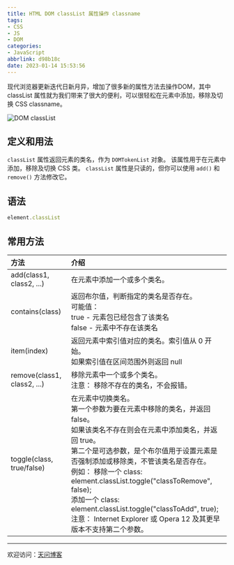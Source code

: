 ```yaml
---
title: HTML DOM classList 属性操作 classname
tags:
- CSS
- JS
- DOM
categories:
- JavaScript
abbrlink: d98b18c
date: 2023-01-14 15:53:56
---
```


现代浏览器更新迭代日新月异，增加了很多新的属性方法去操作DOM，其中 classList 属性就为我们带来了很大的便利，可以很轻松在元素中添加，移除及切换 CSS classname。

![DOM classList](https://tiven.cn/static/img/img-dom-01-gKQhVquTfi-BC_NoJLdZi.jpg)

[//]: # (<!-- more -->)

## 定义和用法

`classList` 属性返回元素的类名，作为 `DOMTokenList` 对象。
该属性用于在元素中添加，移除及切换 CSS 类。
`classList` 属性是只读的，但你可以使用 `add()` 和 `remove()` 方法修改它。

## 语法

```js
element.classList
```

## 常用方法

| 方法                          |                                 介绍                             |
|:----------------------------|:---------------------------------------------------------------|
| add(class1, class2, ...)    |在元素中添加一个或多个类名。                          |
| contains(class)             |返回布尔值，判断指定的类名是否存在。<br/>可能值：<br/>true - 元素包已经包含了该类名<br/>false - 元素中不存在该类名  |
| item(index)                 |返回元素中索引值对应的类名。索引值从 0 开始。<br/>如果索引值在区间范围外则返回 null      |
| remove(class1, class2, ...) |移除元素中一个或多个类名。<br/>注意： 移除不存在的类名，不会报错。               |
| toggle(class, true/false)   |在元素中切换类名。<br/>第一个参数为要在元素中移除的类名，并返回 false。 <br/>如果该类名不存在则会在元素中添加类名，并返回 true。 <br/>第二个是可选参数，是个布尔值用于设置元素是否强制添加或移除类，不管该类名是否存在。<br/>例如： 移除一个 class: element.classList.toggle("classToRemove", false); <br/>添加一个 class: element.classList.toggle("classToAdd", true); <br/>注意： Internet Explorer 或 Opera 12 及其更早版本不支持第二个参数。|


---

欢迎访问：[天问博客](https://tiven.cn/p/d98b18c/ "天问博客-专注于大前端技术")

